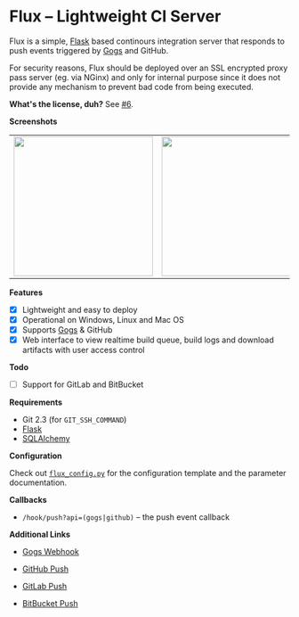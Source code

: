 # Flux &ndash; Lightweight CI Server

Flux is a simple, [Flask][] based continours integration server
that responds to push events triggered by [Gogs][] and GitHub.

For security reasons, Flux should be deployed over an SSL
encrypted proxy pass server (eg. via NGinx) and only for
internal purpose since it does not provide any mechanism
to prevent bad code from being executed.

__What's the license, duh?__ See [#6](https://github.com/NiklasRosenstein/flux/issues/6).

__Screenshots__

<table><tr>
  <td><a href="http://i.imgur.com/lWGo5sU.png"><img src="http://i.imgur.com/lWGo5sU.png" width="250"></a></td>
  <td><a href="http://i.imgur.com/TNQvcTb.png"><img src="http://i.imgur.com/TNQvcTb.png" width="250"></a></td>
  <td><a href="http://i.imgur.com/MMNKLqw.png"><img src="http://i.imgur.com/MMNKLqw.png" width="250"></a></td>
</tr></table>

__Features__

* [x] Lightweight and easy to deploy
* [x] Operational on Windows, Linux and Mac OS
* [x] Supports [Gogs][] & GitHub
* [x] Web interface to view realtime build queue, build logs
      and download artifacts with user access control

__Todo__

* [ ] Support for GitLab and BitBucket

__Requirements__

* Git 2.3 (for `GIT_SSH_COMMAND`)
* [Flask][]
* [SQLAlchemy][]

__Configuration__

Check out [`flux_config.py`](flux_config.py) for the configuration
template and the parameter documentation.

__Callbacks__

* `/hook/push?api=(gogs|github)` &ndash; the push event callback

__Additional Links__

* [Gogs Webhook](https://gogs.io/docs/features/webhook)
* [GitHub Push](https://developer.github.com/v3/activity/events/types/#pushevent)
* [GitLab Push](https://gitlab.com/gitlab-org/gitlab-ce/blob/master/doc/web_hooks/web_hooks.md#push-events)
* [BitBucket Push](https://confluence.atlassian.com/bitbucket/event-payloads-740262817.html#EventPayloads-Push)

  [Flask]: http://flask.pocoo.org/
  [SQLAlchemy]: http://www.sqlalchemy.org/
  [Gogs]: https://gogs.io/
